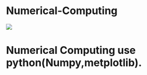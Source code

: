 # Numerical-Computing
 ![](screenshot.png=250*250 )
# Numerical Computing use python(Numpy,metplotlib).
